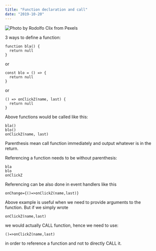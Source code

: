 ```yaml
---
title: "Function declaration and call"
date: "2019-10-20"
---
```


![](https://i.imgur.com/dGu7Oa8.jpg "Photo by Rodolfo Clix from Pexels")

3 ways to define a function:
```
function bla() {
  return null
}
```
or
```
const blo = () => {
  return null
}
```
or
```
() => onClickZ(name, last) {
  return null
}
```

Above functions would be called like this:
```
bla()
blo()
onClickZ(name, last)
```
Parenthesis mean call function immediately and output whatever is in the return.

Referencing a function needs to be without parenthesis:
```
bla
blo
onClickZ
```
Referencing can be also done in event handlers like this
```
onChange={()=>onClickZ(name,last)}
```

Above example is useful when we need to provide arguments to the function. But if we simply wrote
``` 
onClickZ(name,last)
```
we would actually CALL function, hence we need to use:
```
()=>onClickZ(name,last)
```
in order to reference a function and not to directly CALL it.
